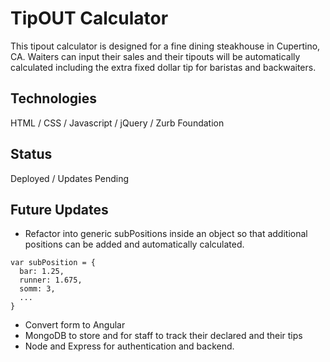 # TipOUT Calculator
This tipout calculator is designed for a fine dining steakhouse in Cupertino, CA.  Waiters can input their sales and their tipouts will be automatically calculated including the extra fixed dollar tip for baristas and backwaiters.

## Technologies
HTML / CSS / Javascript / jQuery / Zurb Foundation

## Status
Deployed / Updates Pending

## Future Updates
- Refactor into generic subPositions inside an object so that additional positions can be added and automatically calculated.

```
var subPosition = {
  bar: 1.25,
  runner: 1.675,
  somm: 3,
  ...
}
```
- Convert form to Angular
- MongoDB to store and for staff to track their declared and their tips
- Node and Express for authentication and backend.